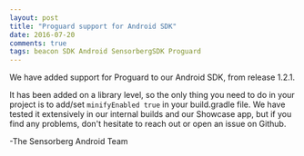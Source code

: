 ```yaml
---
layout: post
title: "Proguard support for Android SDK"
date: 2016-07-20
comments: true
tags: beacon SDK Android SensorbergSDK Proguard
---
```

  
We have added support for Proguard to our Android SDK, from release 1.2.1.

It has been added on a library level, so the only thing you need to do in your project is to add/set `minifyEnabled true` in your build.gradle file. We have tested it extensively in our internal builds and our Showcase app, but if you find any problems, don't hesitate to reach out or open an issue on Github.

-The Sensorberg Android Team
